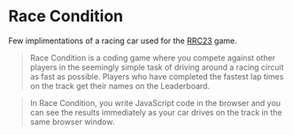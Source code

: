 # Race Condition

Few implimentations of a racing car used for the [RRC23](https://race-condition.reaktor.com/) game.

> Race Condition is a coding game where you compete against other players in the seemingly simple task of driving around a racing circuit as fast as possible. Players who have completed the fastest lap times on the track get their names on the Leaderboard.

> In Race Condition, you write JavaScript code in the browser and you can see the results immediately as your car drives on the track in the same browser window.